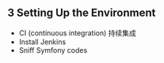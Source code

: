 ## 3 Setting Up the Environment
- CI (continuous integration) 持续集成
- Install Jenkins
- Sniff Symfony codes